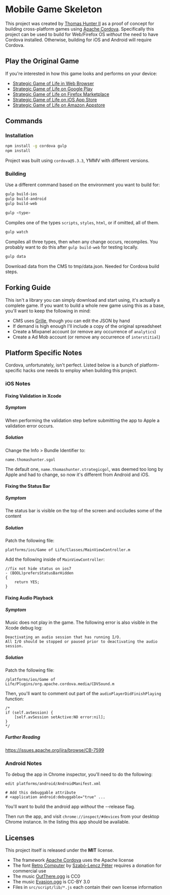 # Mobile Game Skeleton

This project was created by <a href="https://github.com/tlhunter">Thomas Hunter II</a> as a proof of concept for building cross-platform games using <a href="https://cordova.apache.org/">Apache Cordova</a>. Specifically this project can be used to build for Web/Firefox OS _without_ the need to have Cordova installed. Otherwise, building for iOS and Android will require Cordova.


## Play the Original Game

If you're interested in how this game looks and performs on your device:

* [Strategic Game of Life in Web Browser](http://zyu.me/apps/sgol)
* [Strategic Game of Life on Google Play](https://play.google.com/store/apps/details?id=name.thomashunter.strategicgol)
* [Strategic Game of Life on Firefox Marketplace](https://marketplace.firefox.com/app/strategic-gol)
* [Strategic Game of Life on iOS App Store](https://itunes.apple.com/us/app/strategic-game-of-life/id1033673016)
* [Strategic Game of Life on Amazon Appstore](http://amzn.to/1NqEtsc)


## Commands

### Installation

```bash
npm install -g cordova gulp
npm install
```

Project was built using `cordova@5.3.3`, YMMV with different versions.

### Building

Use a different command based on the environment you want to build for:

```bash
gulp build-ios
gulp build-android
gulp build-web
```

```bash
gulp <type>
```

Compiles one of the types `scripts`, `styles`, `html`, or if omitted, all of them.

```bash
gulp watch
```

Compiles all three types, then when any change occurs, recompiles. You probably want to do this after `gulp build-web` for testing locally.

```bash
gulp data
```

Download data from the CMS to tmp/data.json. Needed for Cordova build steps.

## Forking Guide

This isn't a library you can simply download and start using, it's actually a complete game. If you want to build a whole new game using this as a base, you'll want to keep the following in mind:

 * CMS uses [Grille](https://www.npmjs.com/package/grille), though you can edit the JSON by hand
  * If demand is high enough I'll include a copy of the original spreadsheet
 * Create a Mixpanel account (or remove any occurrence of `analytics`)
 * Create a Ad Mob account (or remove any occurrence of `interstitial`)


## Platform Specific Notes

Cordova, unfortunately, isn't perfect. Listed below is a bunch of platform-specific hacks one needs to employ when building this project.

### iOS Notes

#### Fixing Validation in Xcode

##### Symptom

When performing the validation step before submitting the app to Apple a validation error occurs.

##### Solution

Change the Info > Bundle Identifier to:

```
name.thomashunter.sgol
```

The default one, `name.thomashunter.strategicgol`, was deemed too long by Apple and had to change, so now it's different from Android and iOS.

#### Fixing the Status Bar

##### Symptom

The status bar is visible on the top of the screen and occludes some of the content

##### Solution

Patch the following file:

```
platforms/ios/Game of Life/Classes/MainViewController.m
```

Add the following inside of `MainViewController`:

```objc
//fix not hide status on ios7
- (BOOL)prefersStatusBarHidden
{
    return YES;
}
```

#### Fixing Audio Playback

##### Symptom

Music does not play in the game. The following error is also visible in the Xcode debug log:

```
Deactivating an audio session that has running I/O.
All I/O should be stopped or paused prior to deactivating the audio session.
```

##### Solution

Patch the following file:

```
/platforms/ios/Game of Life/Plugins/org.apache.cordova.media/CDVSound.m
```

Then, you'll want to comment out part of the `audioPlayerDidFinishPlaying` function:

```objc
/*
if (self.avSession) {
    [self.avSession setActive:NO error:nil];
}
*/
```

##### Further Reading

https://issues.apache.org/jira/browse/CB-7599

### Android Notes

To debug the app in Chrome inspector, you'll need to do the following:

```
edit platforms/android/AndroidManifest.xml

# Add this debuggable attribute
# <application android:debuggable="true" ...
```

You'll want to build the android app _without_ the --release flag.

Then run the app, and visit `chrome://inspect/#devices` from your desktop Chrome instance. In the listing this app should be available.


## Licenses

This project itself is released under the **MIT** license.

* The framework [Apache Cordova](https://cordova.apache.org) uses the Apache license
* The font [Retro Computer](http://www.dafont.com/retro-computer.font) by [Szabó-Lencz Péter](http://www.petyka.com) requires a donation for commercial use
* The music [OutThere.ogg](http://opengameart.org/content/space-music-out-there) is CC0
* The music [Evasion.ogg](http://opengameart.org/content/evasion) is CC-BY 3.0
* Files in `src/script/lib/*.js` each contain their own license information
